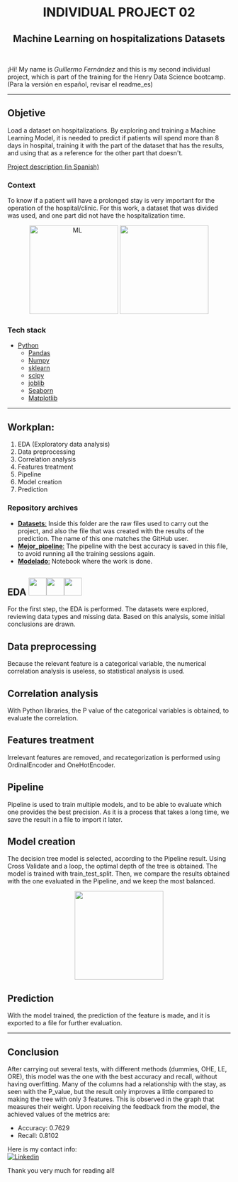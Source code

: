 <h1 align=center> INDIVIDUAL PROJECT 02 </h1>
<h2 align=center> Machine Learning on hospitalizations Datasets</h2>

<br>

¡Hi! My name is *Guillermo Fernández* and this is my second individual project, which is part of the training for the Henry Data Science bootcamp.
(Para la versión en español, revisar el readme_es)

<hr>

## Objetive
Load a dataset on hospitalizations. By exploring and training a Machine Learning Model, it is needed to predict if patients will spend more than 8 days in hospital, training it with the part of the dataset that has the results, and using that as a reference for the other part that doesn't. 

[Project description (in Spanish)](https://github.com/soyHenry/Datathon)

### Context
To know if a patient will have a prolonged stay is very important for the operation of the hospital/clinic. For this work, a dataset that was divided was used, and one part did not have the hospitalization time.

<p align="center"> <img alt="ML" src="https://user-images.githubusercontent.com/110403753/208594890-3a68320a-d9ee-4f9b-8f96-cdf8048313dc.png" height=200px> <img src="https://thehill.com/wp-content/uploads/sites/2/2021/11/ca_coronavirusus_013020istock_25.jpg?strip=1" height=200px></p>

### Tech stack
* [Python](https://docs.python.org/3/)
    * [Pandas](https://pandas.pydata.org/)
    * [Numpy](https://numpy.org)
    * [sklearn](https://scikit-learn.org/stable/index.html)
    * [scipy](https://scipy.org)
    * [joblib](https://joblib.readthedocs.io/en/latest/)
    * [Seaborn](https://seaborn.pydata.org)
    * [Matplotlib](https://matplotlib.org)

<hr>

## Workplan:
1. EDA (Exploratory data analysis)
2. Data preprocessing
3. Correlation analysis
4. Features treatment
5. Pipeline
6. Model creation
7. Prediction

### Repository archives
- [**Datasets**:](./Datasets/) Inside this folder are the raw files used to carry out the project, and also the file that was created with the results of the prediction. The name of this one matches the GitHub user.
- [**Mejor_pipeline**:](./Mejor_pipeline.pkl) The pipeline with the best accuracy is saved in this file, to avoid running all the training sessions again.
- [**Modelado**:](./Modelado.ipynb) Notebook where the work is done.


## EDA <img src="https://cdn.jsdelivr.net/gh/devicons/devicon/icons/python/python-original.svg" width=40px height=40px/><img src="https://cdn.jsdelivr.net/gh/devicons/devicon/icons/jupyter/jupyter-original-wordmark.svg" width=40px height=40px/><img src="https://cdn.jsdelivr.net/gh/devicons/devicon/icons/pandas/pandas-original.svg" width=40px height=40px/>
For the first step, the EDA is performed. The datasets were explored, reviewing data types and missing data. Based on this analysis, some initial conclusions are drawn.

## Data preprocessing
Because the relevant feature is a categorical variable, the numerical correlation analysis is useless, so statistical analysis is used.

## Correlation analysis
With Python libraries, the P value of the categorical variables is obtained, to evaluate the correlation.

## Features treatment
Irrelevant features are removed, and recategorization is performed using OrdinalEncoder and OneHotEncoder.

## Pipeline
Pipeline is used to train multiple models, and to be able to evaluate which one provides the best precision. As it is a process that takes a long time, we save the result in a file to import it later.

## Model creation
The decision tree model is selected, according to the Pipeline result. Using Cross Validate and a loop, the optimal depth of the tree is obtained. The model is trained with train_test_split. Then, we compare the results obtained with the one evaluated in the Pipeline, and we keep the most balanced.
<p align="center"> <img src="https://static.vecteezy.com/system/resources/previews/001/234/042/original/decision-tree-design-vector.jpg" width="200px"> </p>

## Prediction
With the model trained, the prediction of the feature is made, and it is exported to a file for further evaluation.

<hr>

## Conclusion
After carrying out several tests, with different methods (dummies, OHE, LE, ORE), this model was the one with the best accuracy and recall, without having overfitting.
Many of the columns had a relationship with the stay, as seen with the P_value, but the result only improves a little compared to making the tree with only 3 features. This is observed in the graph that measures their weight.
Upon receiving the feedback from the model, the achieved values of the metrics are:
+ Accuracy: 0.7629
+ Recall:   0.8102

Here is my contact info:  
<a href="https://www.linkedin.com/in/fernandezguillermo"><img alt="Linkedin" title="Connect with me" src="https://img.shields.io/badge/Linkedin-0077B5?style=flat&logo=linkedin&logoColor=white"></a>  

Thank you very much for reading all!